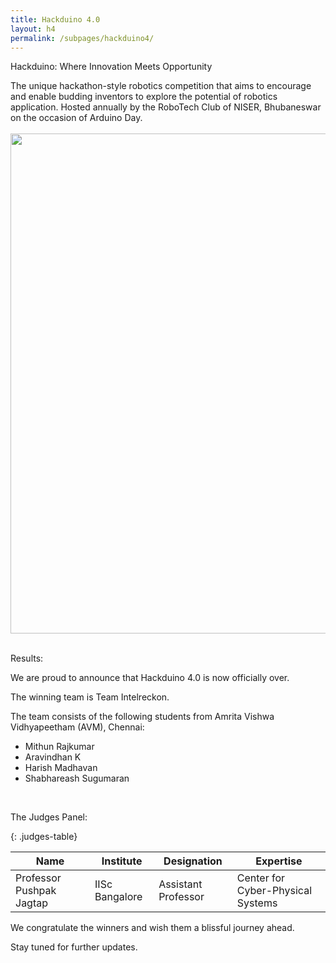 ```yaml
---
title: Hackduino 4.0
layout: h4
permalink: /subpages/hackduino4/
---
```

<p class="headings">Hackduino: Where Innovation Meets Opportunity</p>
The unique hackathon-style robotics competition that aims to encourage and enable budding inventors to explore the potential of robotics application. Hosted annually by the RoboTech Club of NISER, Bhubaneswar on the occasion of Arduino Day.
<br>
<br>
<center><img class="poster" src="/images/hackduino4_postor.jpg" height="800px" width="620px"></center>
<br>
<p class="headings">Results:</p>

We are proud to announce that Hackduino 4.0 is now officially over.

The winning team is Team Intelreckon.

The team consists of the following students from Amrita Vishwa Vidhyapeetham (AVM), Chennai:

- Mithun Rajkumar
- Aravindhan K
- Harish Madhavan
- Shabhareash Sugumaran

<br>

<p class="headings">The Judges Panel:</p>

{: .judges-table}

| Name | Institute | Designation | Expertise |
|------|-----------|------------|-----------|
|Professor Pushpak Jagtap|IISc Bangalore|Assistant Professor|Center for Cyber-Physical Systems|

We congratulate the winners and wish them a blissful journey ahead.

Stay tuned for further updates.
